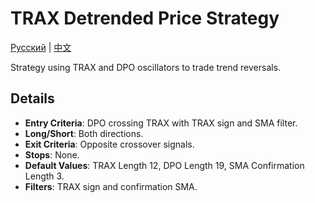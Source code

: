 # TRAX Detrended Price Strategy
[Русский](README_ru.md) | [中文](README_cn.md)

Strategy using TRAX and DPO oscillators to trade trend reversals.

## Details
- **Entry Criteria**: DPO crossing TRAX with TRAX sign and SMA filter.
- **Long/Short**: Both directions.
- **Exit Criteria**: Opposite crossover signals.
- **Stops**: None.
- **Default Values**: TRAX Length 12, DPO Length 19, SMA Confirmation Length 3.
- **Filters**: TRAX sign and confirmation SMA.
